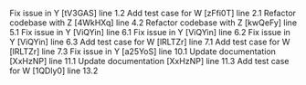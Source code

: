 Fix issue in Y [tV3GAS] line 1.2
Add test case for W [zFfi0T] line 2.1
Refactor codebase with Z [4WkHXq] line 4.2
Refactor codebase with Z [kwQeFy] line 5.1
Fix issue in Y [ViQYin] line 6.1
Fix issue in Y [ViQYin] line 6.2
Fix issue in Y [ViQYin] line 6.3
Add test case for W [lRLTZr] line 7.1
Add test case for W [lRLTZr] line 7.3
Fix issue in Y [a25YoS] line 10.1
Update documentation [XxHzNP] line 11.1
Update documentation [XxHzNP] line 11.3
Add test case for W [1QDly0] line 13.2
